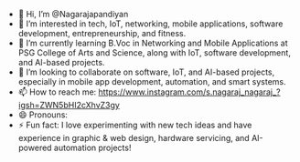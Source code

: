 - 👋 Hi, I’m @Nagarajapandiyan
- 👀 I’m interested in tech, IoT, networking, mobile applications, software development, entrepreneurship, and fitness.
- 🌱 I’m currently learning B.Voc in Networking and Mobile Applications at PSG College of Arts and Science, along with IoT, software development, and AI-based projects.
- 💞️ I’m looking to collaborate on software, IoT, and AI-based projects, especially in mobile app development, automation, and smart systems.
- 📫 How to reach me: https://www.instagram.com/s.nagaraj_nagaraj_?igsh=ZWN5bHI2cXhvZ3gy
- 😄 Pronouns: 
- ⚡ Fun fact: I love experimenting with new tech ideas and have experience in graphic & web design, hardware servicing, and AI-powered automation projects!

<!---
Nagarajapandiyan/Nagarajapandiyan is a ✨ special ✨ repository because its `README.md` (this file) appears on your GitHub profile.
You can click the Preview link to take a look at your changes.
--->
